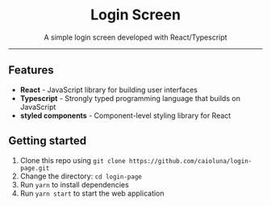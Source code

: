 <h1 align="center">
Login Screen
</h1>

<p align="center">A simple login screen developed with React/Typescript</p>

<hr />

## Features

- **React** - JavaScript library for building user interfaces
- **Typescript** - Strongly typed programming language that builds on JavaScript
- **styled components** - Component-level styling library for React

## Getting started

1. Clone this repo using `git clone https://github.com/caioluna/login-page.git`
2. Change the directory: `cd login-page`<br />
3. Run `yarn` to install dependencies<br />
4. Run `yarn start` to start the web application
